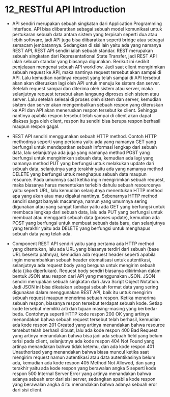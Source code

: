 # 12_RESTful API Introduction

- API sendiri merupakan sebuah singkatan dari Application Programming Interface. API bisa diibaratkan sebagai sebuah model komunikasi untuk pertukaran sebuah data antara sistem yang terpisah seperti dua atau lebih software, jadi API juga bisa diibaratkan seperti bridge atau sebagai semacam jembatannya. Sedangkan di sisi lain yaitu ada yang namanya REST API, REST API sendiri ialah sebuah standar. REST merupakan sebuah singkatan dari Representational State Transfer, jadi REST API ialah sebuah standar yang biasanya digunakan. Berikut ini sedikit penjelasan mengenai sebuah API workflow. Jadi saat client mengirimkan sebuah request ke API, maka nantinya request tersebut akan sampai di API. Lalu kemudian nantinya request yang telah sampai di API tersebut akan akan diteruskan lagi oleh API untuk menuju ke sistem dan server. Setelah request sampai dan diterima oleh sistem atau server, maka selanjutnya request tersebut akan langsung diproses oleh sistem atau server. Lalu setelah selesai di proses oleh sistem dan server, kemudian sistem dan server akan mengembalikan sebuah respon yang diteruskan ke API dan API akan meneruskan respon tersebut ke client. Sehingga nantinya apabila respon tersebut telah sampai di client akan dapat diakses juga oleh client, respon itu sendiri bisa berupa respon berhasil maupun respon gagal.

- REST API sendiri menggunakan sebuah HTTP method. Contoh HTTP methodnya seperti yang pertama yaitu ada yang namanya GET yang berfungsi untuk mendapatkan sebuah informasi lengkap dari sebuah data, lalu selanjutnya ada juga yang namanya method POST yang berfungsi untuk mengirimkan sebuah data, kemudian ada lagi yang namanya method PUT yang berfungsi untuk melakukan update dari sebuah data, selanjutnya yang terakhir yaitu ada yang namanya method DELETE yang berfungsi untuk menghapus sebuah data maupun resource. Pada umumnya saat ketika ingin mengirimkan sebuah request, maka biasanya harus menentukan terlebih dahulu sebuah resourcenya yaitu seperti URL, lalu kemudian selanjutnya menentukan HTTP method apa yang akan atau mau dipakai nantinya. Sebenarnya HTTP method sendiri sangat banyak macamnya, namun yang umumnya sering digunakan atau yang sangat familiar yaitu ada GET yang berfungsi untuk membaca lengkap dari sebuah data, lalu ada PUT yang berfungsi untuk membuat atau mengganti sebuah data (proses update), kemudian ada POST yang berfungsi untuk membuat sebuah data baru, dan selanjutnya yang terakhir yaitu ada DELETE yang berfungsi untuk menghapus sebuah data yang telah ada.

- Component REST API sendiri yaitu yang pertama ada HTTP method yang ditentukan, lalu ada URL yang biasanya terdiri dari sebuah (base URL beserta pathnya), kemudian ada request header seperti apabila ingin menambahkan sebuah header otomatisasi untuk autentikasi, selanjutnya ada request body yang berguna untuk mengirim sebuah data (jika diperlukan). Request body sendiri biasanya dikirimkan dalam bentuk JSON atau respon dari API yang menggunakan JSON. JSON sendiri merupakan sebuah singkatan dari Java Script Object Notation. Jadi JSON ini bisa dikatakan sebagai sebuah format data yang sering digunakan dalam menggunakan REST API, baik itu untuk mengirim sebuah request maupun menerima sebuah respon. Ketika menerima sebuah respon, biasanya respon tersebut terdapat sebuah kode. Setiap kode tersebut memiliki arti dan tujuan masing-masing yang berbeda-beda. Contohnya seperti HTTP kode respon 200 OK yang artinya menandakan bahwa sebuah request tersebut telah berhasil, kemudian ada kode respon 201 Created yang artinya menandakan bahwa resource tersebut telah berhasil dibuat, lalu ada kode respon 400 Bad Request yang artinya menandakan bahwa bisa jadi ada sebuah field yang belum terisi pada client, selanjutnya ada kode respon 404 Not Found yang artinya menandakan bahwa tidak ketemu, dan ada kode respon 401 Unauthorized yang menandakan bahwa biasa muncul ketika saat mengirim request namun autentikasi atau data autentikasinya belum ada, kemudian ada kode respon 405 Method Not Allowed, dan yang terakhir yaitu ada kode respon yang berawalan angka 5 seperti kode respon 500 Internal Server Error yang artinya menandakan bahwa adanya sebuah eror dari sisi server, sedangkan apabila kode respon yang berawalan angka 4 itu menandakan bahwa adanya sebuah eror dari sisi client.